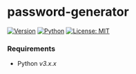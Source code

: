 # password-generator
[![Version](https://img.shields.io/badge/Version-v1.0.0-blue)](https://www.github.com/AyushAgrawalProgrammer/password-generator.git)
[![Python](https://img.shields.io/badge/Python-v3.6%2B-blue)](https://www.python.org/)
[![License: MIT](https://img.shields.io/badge/License-MIT-yellow.svg)](https://opensource.org/licenses/MIT)
### Requirements

-   Python _v3.x.x_


